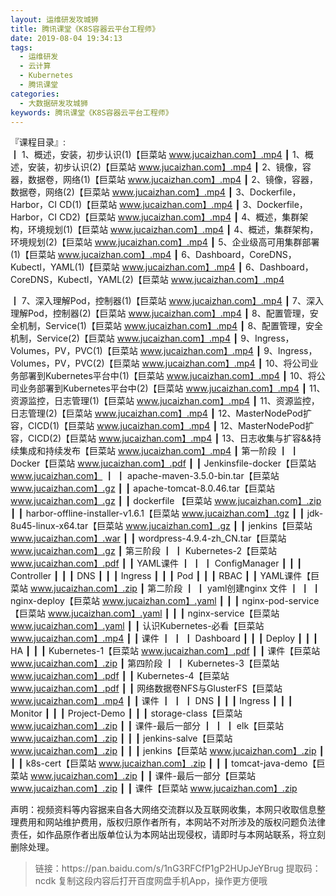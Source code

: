 ```yaml
---
layout: 运维研发攻城狮
title: 腾讯课堂《K8S容器云平台工程师》
date: 2019-08-04 19:34:13
tags:
  - 运维研发
  - 云计算
  - Kubernetes
  - 腾讯课堂 
categories:
  - 大数据研发攻城狮
keywords: 腾讯课堂《K8S容器云平台工程师》
---
```

『课程目录』:  
┃  1、概述，安装，初步认识(1)【巨菜站 www.jucaizhan.com】.mp4
┃  1、概述，安装，初步认识(2)【巨菜站 www.jucaizhan.com】.mp4
┃  2、镜像，容器，数据卷，网络(1)【巨菜站 www.jucaizhan.com】.mp4
┃  2、镜像，容器，数据卷，网络(2)【巨菜站 www.jucaizhan.com】.mp4
┃  3、Dockerfile，Harbor，CI CD(1)【巨菜站 www.jucaizhan.com】.mp4
┃  3、Dockerfile，Harbor，CI CD2)【巨菜站 www.jucaizhan.com】.mp4
┃  4、概述，集群架构，环境规划(1)【巨菜站 www.jucaizhan.com】.mp4
┃  4、概述，集群架构，环境规划(2)【巨菜站 www.jucaizhan.com】.mp4
┃  5、企业级高可用集群部署(1)【巨菜站 www.jucaizhan.com】.mp4
┃  6、Dashboard，CoreDNS，Kubectl，YAML(1)【巨菜站 www.jucaizhan.com】.mp4
┃  6、Dashboard，CoreDNS，Kubectl，YAML(2)【巨菜站 www.jucaizhan.com】.mp4
<!-- more --> 
┃  7、深入理解Pod，控制器(1)【巨菜站 www.jucaizhan.com】.mp4
┃  7、深入理解Pod，控制器(2)【巨菜站 www.jucaizhan.com】.mp4
┃  8、配置管理，安全机制，Service(1)【巨菜站 www.jucaizhan.com】.mp4
┃  8、配置管理，安全机制，Service(2)【巨菜站 www.jucaizhan.com】.mp4
┃  9、Ingress，Volumes，PV，PVC(1)【巨菜站 www.jucaizhan.com】.mp4
┃  9、Ingress，Volumes，PV，PVC(2)【巨菜站 www.jucaizhan.com】.mp4
┃  10、将公司业务部署到Kubernetes平台中(1)【巨菜站 www.jucaizhan.com】.mp4
┃  10、将公司业务部署到Kubernetes平台中(2)【巨菜站 www.jucaizhan.com】.mp4
┃  11、资源监控，日志管理(1)【巨菜站 www.jucaizhan.com】.mp4
┃  11、资源监控，日志管理(2)【巨菜站 www.jucaizhan.com】.mp4
┃  12、MasterNodePod扩容，CICD(1)【巨菜站 www.jucaizhan.com】.mp4
┃  12、MasterNodePod扩容，CICD(2)【巨菜站 www.jucaizhan.com】.mp4
┃  13、日志收集与扩容&&持续集成和持续发布【巨菜站 www.jucaizhan.com】.mp4
┃  第一阶段
┃  ┃  Docker【巨菜站 www.jucaizhan.com】.pdf
┃  ┃  Jenkinsfile-docker【巨菜站 www.jucaizhan.com】
┃  ┃  apache-maven-3.5.0-bin.tar【巨菜站 www.jucaizhan.com】.gz
┃  ┃  apache-tomcat-8.0.46.tar【巨菜站 www.jucaizhan.com】.gz
┃  ┃  dockerfile 【巨菜站 www.jucaizhan.com】.zip
┃  ┃  harbor-offline-installer-v1.6.1【巨菜站 www.jucaizhan.com】.tgz
┃  ┃  jdk-8u45-linux-x64.tar【巨菜站 www.jucaizhan.com】.gz
┃  ┃  jenkins【巨菜站 www.jucaizhan.com】.war
┃  ┃  wordpress-4.9.4-zh_CN.tar【巨菜站 www.jucaizhan.com】.gz
┃  第三阶段
┃  ┃  Kubernetes-2【巨菜站 www.jucaizhan.com】.pdf
┃  ┃  YAML课件
┃  ┃  ┃  ConfigManager
┃  ┃  ┃  Controller
┃  ┃  ┃  DNS
┃  ┃  ┃  Ingress
┃  ┃  ┃  Pod
┃  ┃  ┃  RBAC
┃  ┃  YAML课件【巨菜站 www.jucaizhan.com】.zip
┃  第二阶段
┃  ┃  yaml创建nginx 文件
┃  ┃  ┃  nginx-deploy【巨菜站 www.jucaizhan.com】.yaml
┃  ┃  ┃  nginx-pod-service【巨菜站 www.jucaizhan.com】.yaml
┃  ┃  ┃  nginx-service【巨菜站 www.jucaizhan.com】.yaml
┃  ┃  认识Kubernetes-必看【巨菜站 www.jucaizhan.com】.mp4
┃  ┃  课件
┃  ┃  ┃  Dashboard
┃  ┃  ┃  Deploy
┃  ┃  ┃  HA
┃  ┃  ┃  Kubernetes-1【巨菜站 www.jucaizhan.com】.pdf
┃  ┃  课件【巨菜站 www.jucaizhan.com】.zip
┃  第四阶段
┃  ┃  Kubernetes-3【巨菜站 www.jucaizhan.com】.pdf
┃  ┃  Kubernetes-4【巨菜站 www.jucaizhan.com】.pdf
┃  ┃  网络数据卷NFS与GlusterFS【巨菜站 www.jucaizhan.com】.mp4
┃  ┃  课件
┃  ┃  ┃  DNS
┃  ┃  ┃  Ingress
┃  ┃  ┃  Monitor
┃  ┃  ┃  Project-Demo
┃  ┃  ┃  storage-class【巨菜站 www.jucaizhan.com】.zip
┃  ┃  课件-最后一部分
┃  ┃  ┃  elk【巨菜站 www.jucaizhan.com】.zip
┃  ┃  ┃  jenkins-salve【巨菜站 www.jucaizhan.com】.zip
┃  ┃  ┃  jenkins【巨菜站 www.jucaizhan.com】.zip
┃  ┃  ┃  k8s-cert【巨菜站 www.jucaizhan.com】.zip
┃  ┃  ┃  tomcat-java-demo【巨菜站 www.jucaizhan.com】.zip
┃  ┃  课件-最后一部分【巨菜站 www.jucaizhan.com】.zip
┃  ┃  课件【巨菜站 www.jucaizhan.com】.zip
<div class="post-copyright">
    <div class="post-copyright__author">
      <span class="post-copyright-meta">声明：视频资料等内容据来自各大网络交流群以及互联网收集，本网只收取信息整理费用和网站维护费用，版权归原作者所有，本网站不对所涉及的版权问题负法律责任，如作品原作者出版单位认为本网站出现侵权，请即时与本网站联系，将立刻删除处理。 </span>
    </div>
</div>

<blockquote class="blockquote-center">
链接：https://pan.baidu.com/s/1nG3RFCfP1gP2HUpJeYBrug 
提取码：ncdk 
复制这段内容后打开百度网盘手机App，操作更方便哦
</blockquote>

